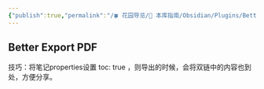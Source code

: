 ```yaml
---
{"publish":true,"permalink":"/🍀 花园导览/🧰 本库指南/Obsidian/Plugins/Better Export PDF.md","created":"2024-05-11","modified":"2025-06-15","published":"2025-07-10T20:55:15.562+08:00","tags":["obsidian插件"],"cssclasses":""}
---
```



## Better Export PDF

技巧：将笔记properties设置 toc: true ，则导出的时候，会将双链中的内容也到处，方便分享。
